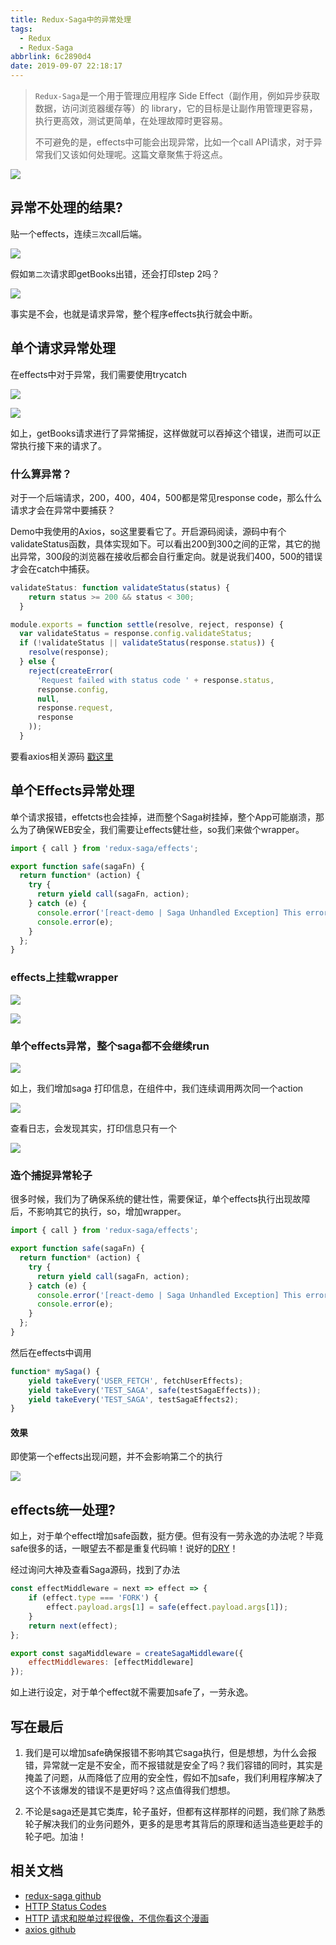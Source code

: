 ```yaml
---
title: Redux-Saga中的异常处理
tags:
  - Redux
  - Redux-Saga
abbrlink: 6c2890d4
date: 2019-09-07 22:18:17
---
```

> `Redux-Saga`是一个用于管理应用程序 Side Effect（副作用，例如异步获取数据，访问浏览器缓存等）的 library，它的目标是让副作用管理更容易，执行更高效，测试更简单，在处理故障时更容易。
> 
> 不可避免的是，effects中可能会出现异常，比如一个call API请求，对于异常我们又该如何处理呢。这篇文章聚焦于将这点。
  
![](http://static.1991421.cn/2019-09-03-143949.png)
  
## 异常不处理的结果?

贴一个effects，连续`三次`call后端。

![](http://static.1991421.cn/2019-08-04-141523.jpg)

假如`第二次`请求即getBooks出错，还会打印step 2吗？

![](http://static.1991421.cn/2019-08-04-141608.jpg)

事实是不会，也就是请求异常，整个程序effects执行就会中断。

## 单个请求异常处理
在effects中对于异常，我们需要使用trycatch

![](http://static.1991421.cn/2019-08-11-041815.jpg)

![](http://static.1991421.cn/2019-08-11-041733.jpg)

如上，getBooks请求进行了异常捕捉，这样做就可以吞掉这个错误，进而可以正常执行接下来的请求了。


### 什么算异常？
对于一个后端请求，200，400，404，500都是常见response code，那么什么请求才会在异常中要捕获？

Demo中我使用的Axios，so这里要看它了。开启源码阅读，源码中有个validateStatus函数，具体实现如下。可以看出200到300之间的正常，其它的抛出异常，300段的浏览器在接收后都会自行重定向。就是说我们400，500的错误才会在catch中捕获。


```javascript
validateStatus: function validateStatus(status) {
    return status >= 200 && status < 300;
  }
```

```javascript
module.exports = function settle(resolve, reject, response) {
  var validateStatus = response.config.validateStatus;
  if (!validateStatus || validateStatus(response.status)) {
    resolve(response);
  } else {
    reject(createError(
      'Request failed with status code ' + response.status,
      response.config,
      null,
      response.request,
      response
    ));
  }
```

要看axios相关源码 [戳这里](https://github.com/axios/axios/blob/master/lib/defaults.js)


## 单个Effects异常处理
单个请求报错，effetcts也会挂掉，进而整个Saga树挂掉，整个App可能崩溃，那么为了确保WEB安全，我们需要让effects健壮些，so我们来做个wrapper。



```javascript
import { call } from 'redux-saga/effects';

export function safe(sagaFn) {
  return function* (action) {
    try {
      return yield call(sagaFn, action);
    } catch (e) {
      console.error('[react-demo | Saga Unhandled Exception] This error should be fixed or do some pre check in saga effects function.');
      console.error(e);
    }
  };
}

```

### effects上挂载wrapper

![](http://static.1991421.cn/2019-09-03-145341.png)

![](http://static.1991421.cn/2019-09-03-145306.png)

### 单个effects异常，整个saga都不会继续run

![](http://static.1991421.cn/2019-08-11-124904.jpg)

如上，我们增加saga 打印信息，在组件中，我们连续调用两次同一个action

![](http://static.1991421.cn/2019-08-11-125002.jpg)

查看日志，会发现其实，打印信息只有一个

![](http://static.1991421.cn/2019-08-11-125044.jpg)


### 造个捕捉异常轮子
很多时候，我们为了确保系统的健壮性，需要保证，单个effects执行出现故障后，不影响其它的执行，so，增加wrapper。

```javascript
import { call } from 'redux-saga/effects';

export function safe(sagaFn) {
  return function* (action) {
    try {
      return yield call(sagaFn, action);
    } catch (e) {
      console.error('[react-demo | Saga Unhandled Exception] This error should be fixed or do some pre check in saga effects function.');
      console.error(e);
    }
  };
}
```

然后在effects中调用

```javascript
function* mySaga() {
    yield takeEvery('USER_FETCH', fetchUserEffects);
    yield takeEvery('TEST_SAGA', safe(testSagaEffects));
    yield takeEvery('TEST_SAGA', testSagaEffects2);
}

```

#### 效果
即使第一个effects出现问题，并不会影响第二个的执行

![](http://static.1991421.cn/2019-09-03-150305.png)

## effects统一处理?

如上，对于单个effect增加safe函数，挺方便。但有没有一劳永逸的办法呢？毕竟safe很多的话，一眼望去不都是重复代码嘛！说好的[DRY](http://www.ruanyifeng.com/blog/2013/01/abstraction_principles.html)！

经过询问大神及查看Saga源码，找到了办法

```javascript
const effectMiddleware = next => effect => {
    if (effect.type === 'FORK') {
        effect.payload.args[1] = safe(effect.payload.args[1]);
    }
    return next(effect);
};

export const sagaMiddleware = createSagaMiddleware({
    effectMiddlewares: [effectMiddleware]
});
```

如上进行设定，对于单个effect就不需要加safe了，一劳永逸。

## 写在最后
1. 我们是可以增加safe确保报错不影响其它saga执行，但是想想，为什么会报错，异常就一定是不安全，而不报错就是安全了吗？我们容错的同时，其实是掩盖了问题，从而降低了应用的安全性，假如不加safe，我们利用程序解决了这个不该爆发的错误不是更好吗？这点值得我们想想。

2. 不论是saga还是其它类库，轮子虽好，但都有这样那样的问题，我们除了熟悉轮子解决我们的业务问题外，更多的是思考其背后的原理和适当造些更趁手的轮子吧。加油！

## 相关文档

- [redux-saga github](https://github.com/redux-saga/redux-saga)
- [HTTP Status Codes](https://restfulapi.net/http-status-codes/)
- [HTTP 请求和脱单过程很像，不信你看这个漫画](https://zhuanlan.zhihu.com/p/33821692)
- [axios github](https://github.com/axios/axios)

